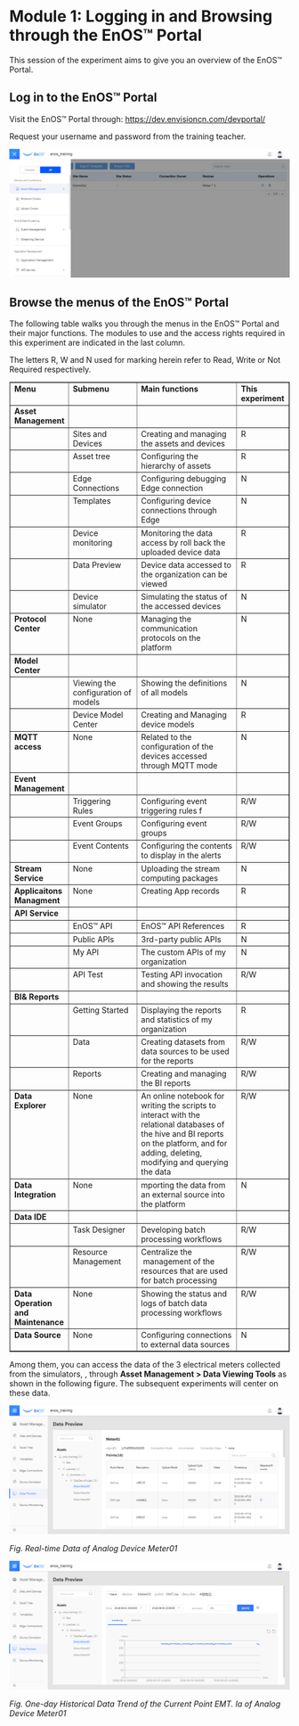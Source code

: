 # Module 1: Logging in and Browsing through the EnOS™ Portal

This session of the experiment aims to give you an overview of the EnOS™ Portal.

## Log in to the EnOS™ Portal

Visit the EnOS™ Portal through: <https://dev.envisioncn.com/devportal/>

Request your username and password from the training teacher.

![](media/module_1_EnOS_Portal.png)

## Browse the menus of the EnOS™ Portal

The following table walks you through the menus in the EnOS™ Portal and their
major functions. The modules to use and the access rights required in this
experiment are indicated in the last column.

The letters R, W and N used for marking herein refer to Read, Write or Not
Required respectively.

<body>
<table border="1" cellspacing="0" cellpadding="0">
  <tr>
    <td width="80" valign="top"><strong>Menu</strong></td>
    <td width="150" valign="top"><strong>Submenu</strong></td>
    <td width="300" valign="top"><strong>Main functions</strong></td>
    <td width="80" valign="top"><strong>This experiment</strong></td>
  </tr>
  <tr>
    <td valign="top"><strong>Asset Management</strong></td>
    <td valign="top">&nbsp;</td>
    <td width="300" valign="top">&nbsp;</td>
    <td width="80" valign="top">&nbsp;</td>
  </tr>
  <tr>
    <td valign="top"><strong>&nbsp;</strong></td>
    <td valign="top">Sites and Devices</td>
    <td width="300" valign="top">Creating and managing   the assets and devices</td>
    <td width="80" valign="top">R</td>
  </tr>
  <tr>
    <td valign="top"><strong>&nbsp;</strong></td>
    <td valign="top">Asset tree</td>
    <td width="300" valign="top">Configuring the   hierarchy of assets</td>
    <td width="80" valign="top">R</td>
  </tr>
  <tr>
    <td valign="top"><strong>&nbsp;</strong></td>
    <td valign="top">Edge Connections</td>
    <td width="300" valign="top">Configuring   debugging&nbsp; Edge connection</td>
    <td width="80" valign="top">N</td>
  </tr>
  <tr>
    <td valign="top"><strong>&nbsp;</strong></td>
    <td valign="top">Templates</td>
    <td width="300" valign="top">Configuring device   connections through Edge</td>
    <td width="80" valign="top">N</td>
  </tr>
  <tr>
    <td valign="top"><strong>&nbsp;</strong></td>
    <td valign="top">Device monitoring</td>
    <td width="300" valign="top">Monitoring the data   access by roll back the uploaded device data</td>
    <td width="80" valign="top">R</td>
  </tr>
  <tr>
    <td valign="top"><strong>&nbsp;</strong></td>
    <td valign="top">Data Preview</td>
    <td width="300" valign="top">Device data accessed   to the organization can be viewed</td>
    <td width="80" valign="top">R</td>
  </tr>
  <tr>
    <td valign="top"><strong>&nbsp;</strong></td>
    <td valign="top">Device simulator</td>
    <td width="300" valign="top">Simulating the status   of the accessed devices</td>
    <td width="80" valign="top">N</td>
  </tr>
  <tr>
    <td valign="top"><strong>Protocol Center</strong></td>
    <td valign="top">None</td>
    <td width="300" valign="top">Managing the communication protocols on the platform</td>
    <td width="80" valign="top">N</td>
  </tr>
  <tr>
    <td valign="top"><strong>Model Center</strong></td>
    <td valign="top">&nbsp;</td>
    <td width="300" valign="top">&nbsp;</td>
    <td width="80" valign="top">&nbsp;</td>
  </tr>
  <tr>
    <td valign="top"><strong>&nbsp;</strong></td>
    <td valign="top">Viewing the   configuration of models</td>
    <td width="300" valign="top">Showing the   definitions of all models</td>
    <td width="80" valign="top">N</td>
  </tr>
  <tr>
    <td valign="top"><strong>&nbsp;</strong></td>
    <td valign="top">Device Model Center</td>
    <td width="300" valign="top">Creating and Managing   device models</td>
    <td width="80" valign="top">R</td>
  </tr>
  <tr>
    <td valign="top"><strong>MQTT access</strong></td>
    <td valign="top">None</td>
    <td width="300" valign="top">Related to the   configuration of the devices accessed through MQTT mode</td>
    <td width="80" valign="top">N</td>
  </tr>
  <tr>
    <td valign="top"><strong>Event Management</strong></td>
    <td valign="top">&nbsp;</td>
    <td width="300" valign="top">&nbsp;</td>
    <td width="80" valign="top">&nbsp;</td>
  </tr>
  <tr>
    <td valign="top"><strong>&nbsp;</strong></td>
    <td valign="top">Triggering Rules</td>
    <td width="300" valign="top">Configuring event   triggering rules f</td>
    <td width="80" valign="top">R/W</td>
  </tr>
  <tr>
    <td valign="top"><strong>&nbsp;</strong></td>
    <td valign="top">Event Groups</td>
    <td width="300" valign="top">Configuring event   groups</td>
    <td width="80" valign="top">R/W</td>
  </tr>
  <tr>
    <td valign="top"><strong>&nbsp;</strong></td>
    <td valign="top">Event Contents</td>
    <td width="300" valign="top">Configuring the   contents to display in the alerts</td>
    <td width="80" valign="top">R/W</td>
  </tr>
  <tr>
    <td valign="top"><strong>Stream Service</strong></td>
    <td valign="top">None</td>
    <td width="300" valign="top">Uploading the stream   computing packages</td>
    <td width="80" valign="top">N</td>
  </tr>
  <tr>
    <td valign="top"><strong>Applicaitons Managment</strong></td>
    <td valign="top">None</td>
    <td width="300" valign="top">Creating App records</td>
    <td width="80" valign="top">R</td>
  </tr>
  <tr>
    <td valign="top"><strong>API Service</strong></td>
    <td valign="top">&nbsp;</td>
    <td width="300" valign="top">&nbsp;</td>
    <td width="80" valign="top">&nbsp;</td>
  </tr>
  <tr>
    <td valign="top"><strong>&nbsp;</strong></td>
    <td valign="top">EnOS™ API</td>
    <td width="300" valign="top">EnOS™ API References</td>
    <td width="80" valign="top">R</td>
  </tr>
  <tr>
    <td valign="top"><strong>&nbsp;</strong></td>
    <td valign="top">Public APIs</td>
    <td width="300" valign="top">3rd-party public APIs</td>
    <td width="80" valign="top">N</td>
  </tr>
  <tr>
    <td valign="top"><strong>&nbsp;</strong></td>
    <td valign="top">My API</td>
    <td width="300" valign="top">The custom APIs of my   organization</td>
    <td width="80" valign="top">N</td>
  </tr>
  <tr>
    <td valign="top"><strong>&nbsp;</strong></td>
    <td valign="top">API Test</td>
    <td width="300" valign="top">Testing API   invocation and showing the results</td>
    <td width="80" valign="top">R/W</td>
  </tr>
  <tr>
    <td valign="top"><strong>BI&amp; Reports</strong></td>
    <td valign="top">&nbsp;</td>
    <td width="300" valign="top">&nbsp;</td>
    <td width="80" valign="top">&nbsp;</td>
  </tr>
  <tr>
    <td valign="top"><strong>&nbsp;</strong></td>
    <td valign="top">Getting Started</td>
    <td width="300" valign="top">Displaying the   reports and statistics of my organization</td>
    <td width="80" valign="top">R</td>
  </tr>
  <tr>
    <td valign="top"><strong>&nbsp;</strong></td>
    <td valign="top">Data</td>
    <td width="300" valign="top">Creating datasets   from data sources to be used for the reports</td>
    <td width="80" valign="top">R/W</td>
  </tr>
  <tr>
    <td valign="top"><strong>&nbsp;</strong></td>
    <td valign="top">Reports</td>
    <td width="300" valign="top">Creating and managing   the BI reports</td>
    <td width="80" valign="top">R/W</td>
  </tr>
  <tr>
    <td valign="top"><strong>Data Explorer</strong></td>
    <td valign="top">None</td>
    <td width="300" valign="top">An online notebook   for writing the scripts to interact with the relational databases of the hive   and BI reports on the platform, and for adding, deleting, modifying and   querying the data</td>
    <td width="80" valign="top">R/W</td>
  </tr>
  <tr>
    <td valign="top"><strong>Data Integration</strong></td>
    <td valign="top">None</td>
    <td width="300" valign="top">mporting the data   from an external source into the platform</td>
    <td width="80" valign="top">N</td>
  </tr>
  <tr>
    <td valign="top"><strong>Data IDE</strong></td>
    <td valign="top">&nbsp;</td>
    <td width="300" valign="top">&nbsp;</td>
    <td width="80" valign="top">&nbsp;</td>
  </tr>
  <tr>
    <td valign="top"><strong>&nbsp;</strong></td>
    <td valign="top">Task Designer</td>
    <td width="300" valign="top">Developing batch   processing workflows</td>
    <td width="80" valign="top">R/W</td>
  </tr>
  <tr>
    <td valign="top"><strong>&nbsp;</strong></td>
    <td valign="top">Resource Management</td>
    <td width="300" valign="top">Centralize the   &nbsp;management of the resources that are used for batch processing</td>
    <td width="80" valign="top">R/W</td>
  </tr>
  <tr>
    <td valign="top"><strong>Data Operation and Maintenance</strong></td>
    <td valign="top">None</td>
    <td width="300" valign="top">Showing the status   and logs of batch data processing workflows</td>
    <td width="80" valign="top">R/W</td>
  </tr>
  <tr>
    <td valign="top"><strong>Data Source</strong></td>
    <td valign="top">None</td>
    <td width="300" valign="top">Configuring   connections to external data sources</td>
    <td width="80" valign="top">N</td>
  </tr>
</table>
</body>

Among them, you can access the data of the 3 electrical meters collected from
the simulators, , through **Asset Management \> Data Viewing Tools** as shown in
the following figure. The subsequent experiments will center on these data.

![](media/module_1_Realtime_data_of_Analog_Device_Meter01.png)

*Fig. Real-time Data of Analog Device Meter01*

![](media/module_1_Visualizing_business_statistical_indicators.png)

*Fig. One-day Historical Data Trend of the Current Point EMT. Ia of Analog Device
Meter01*
